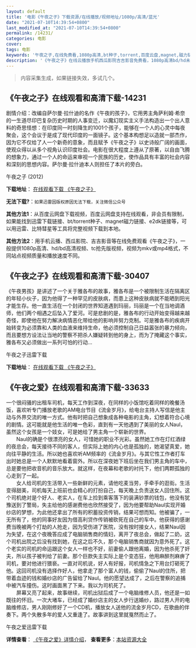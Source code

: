 ```yaml
---
layout: default
title: '电影《午夜之子》下载资源/在线播放/视频地址/1080p/高清/蓝光'
date: "2021-07-10T14:39:54+0800"
last_modified_at: "2021-07-10T14:39:54+0800"
permalink: /14231/
categories: 电影
cover:
tags: 电影
keywords: '午夜之子,在线免费看,1080p高清,bt种子,torrent,百度云盘,magnet,磁力链,迅雷下载资源'
description: '《午夜之子》在线云播放手机西瓜影院吉吉影音免费看，1080p高清bd/hd未删减完整版和tc抢先枪版，mkv/mp4格式，附带bt/torrent种子、magnet/磁力链、百度云盘、网盘资源迅雷下载链接'
---
```


>内容采集生成，如果链接失效，多试几个。


## 《午夜之子》在线观看和高清下载-14231

剧情介绍：改编自萨尔曼·拉什迪的名作《午夜的孩子》，它用男主角萨利姆·希奈的一生道尽印巴复杂历史时期的人事变迁，以魔幻现实主义手法构造出一个出人意料的奇思怪想：在印度同一时刻降生的1001个孩子，能够在一个人的心灵中每夜聚会，这个会议于是成了现代印度的一面镜子。这个基本构想足以造就一部杰作，因为它不仅给了人一个新奇的意象，而且赋予《午夜之子》以史诗般广阔的画面，使观众得以从多个视角认识印度社会。电影在很大程度上遵从了原著，以自由飞腾的想象力，通过一个人的命运来审视一个民族的历史，使作品具有丰富的社会内容和深刻的思想内容。萨尔曼·拉什迪本人则担任了本片的旁白。


午夜之子 (2012)

**下载地址**： [在线观看下载 《午夜之子》](https://www.btbtdy.me/btdy/dy5346.html) 


**无法下载?**：`如果迅雷因版权原因无法下载，关注微信公众号 `

**其他方法1**：从百度云网盘下载视频，百度云网盘支持在线观看，非会员有限制，如果能找到迅雷下载链接、bt/torrent种子、magnet磁力链接、e2dk链接等，可以用迅雷、比特彗星等工具将完整视频下载到本地。

**其他方法2**：用手机云播、西瓜影院、吉吉影音等在线免费观看《午夜之子》，一般提供1080p高清、hd/bd高清视频、tc抢先版视频，视频为mkv或mp4格式，不同站点视频质量和播放速度不同。


## 《午夜之子》在线观看和高清下载-30407

《午夜男孩》是讲述了一个关于雅各布的故事，雅各布是一个被限制生活在隔离区的年轻小伙子，因为他得了一种罕见的皮肤病，而患上这种皮肤病就不能晒到阳光才能生存。他一直生活在一个封闭的世界知道遇到玛丽，玛丽是一个在当地调酒师，他们两个相遇之后坠入了爱河。可是悲剧的是，雅各布的行动开始变得越来越奇怪，即使他在努力解决病情恶化带给他的影响并努力克制。可是雅各布的疾病开始转变为必须靠和人类的血液来维持生命，他必须控制自己日益嚣张的暴力倾向，而且要想方设法让当地的警察不把杀人嫌疑转到他的身上，而为了掩藏这个事实，雅各布又必须做出一系列可怕的行动...


午夜之子迅雷下载

**下载地址**： [在线观看下载 《午夜之子》](https://www.993dy.com//vod-detail-id-18297.html) 


## 《午夜之爱》在线观看和高清下载-33633

一个很闷骚的出租车司机，每天工作到深夜，在同样的小饭馆吃着同样的晚餐汤饭，喜欢听专门播放老歌的AM电台节目《流金岁月》，给电台主持人写信是他主动与外界交流的唯一方式。他有时把自己想象成各种电影的主角，幻想着符合心境的剧情。这可能就是他生活的唯一色彩，直到有一天他遇到了美丽的女人Naul，虽然这个女孩是一个妓女，可是她给了男主角一个崭新的世界。<br />　　Naul的确是个很漂亮的女人，可惜她的职业不光彩。虽然她工作在灯红酒绿的夜总会，每天接待不同的客人，但实际上她的内心也是孤独的，她渴望真爱，她向往平静的生活。所以她也喜欢听AM频率的《流金岁月》。与其它性工作者打车出时她总是一个人默默地看着窗外。所以在深夜她下班后坐在我们男主角的车中，总是要他把收音机的音乐放大。就这样，在夜幕和老歌的衬托下，他们两颗孤独的心走到了一起。<br />　　女人给司机的生活带入一些新鲜的元素，请他吃麦当劳，手牵手的逛街。生活变得甜美，司机每天上班前也会精心的打扮自己，每天晚上负责送女人回住所。这个司机绝对是个好人、老实人，在车上捡到乘客落下的装满钞票的钱包，他没有犹豫送到了警局，失主给他的感谢费他也欣然接受了，因为他要帮助Naul实现开婚纱店的梦想，为此他还拿出了所有的积蓄投资传销，结果可想而知。他被骗了，一无所有了，他的同事好友因为借高利贷作传销被砍死在自己的车中。他获得的感谢费当晚被两个打劫的人抢走，因为受伤进了医院，没有按时接女人，结果Naul因为失望，在这个夜晚答应成了电脑销售商的情妇，离开了夜总会，做起了二奶，这个司机出院之后没有找到她，在这之后不久，那个电脑销售商就因为意外死了。这个老实的司机的命运跟这个女人一样也不好，前妻偷人跟他离婚，因为他杀死了奸夫，所以孩子被判给了前妻。那个巨款失主实际上是个变态狂，他用麻醉剂麻痹了司机，要对他进行猥亵。一直对司机说，好人有好报，司机情急之下用台灯砸死了他。这回司机没有选择作好人，他拿走了那个富人的钱，偷偷了Naul的住所，把带着血迹的钱和婚纱店的广告留给了Naul。他的愿望达成了，之后在警察的追捕中被汽车撞伤。这时画面黑了下来。我以为司机死了。<br />　　屏幕又亮了起来，故事继续，司机出狱后成了一个电脑维修人员，他还是一如既往的怀旧。一次大堵车，已经成了婚纱店主的女人步行送婚纱，路过男人开的电脑维修店，男人刚刚修好了一个CD机，播放女人送他的流金岁月CD，在歌曲的伴奏下。两个失散多年的爱人又重逢了。故事讲到这里就戛然而止了。


午夜之爱迅雷下载

**详情查看**： [《午夜之爱》详情介绍](/movie/33633/)， **查看更多**：[本站资源大全](/movie/t/all/)

